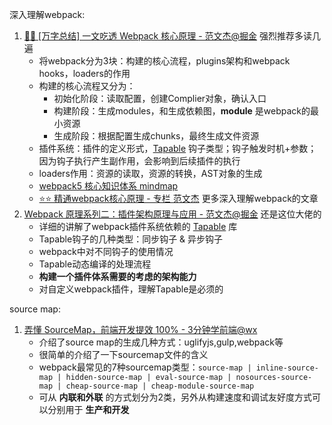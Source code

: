 深入理解webpack:

1. [🚀🚀 [万字总结] 一文吃透 Webpack 核心原理 - 范文杰@掘金](https://juejin.cn/post/6949040393165996040) 强烈推荐多读几遍
   - 将webpack分为3块：构建的核心流程，plugins架构和webpack hooks，loaders的作用
   - 构建的核心流程又分为：
     - 初始化阶段：读取配置，创建Complier对象，确认入口
     - 构建阶段：生成modules，和生成依赖图，**module** 是webpack的最小资源
     - 生成阶段：根据配置生成chunks，最终生成文件资源
   - 插件系统：插件的定义形式，[Tapable](https://github.com/webpack/tapable) 钩子类型；钩子触发时机+参数；因为钩子执行产生副作用，会影响到后续插件的执行
   - loaders作用：资源的读取，资源的转换，AST对象的生成
   - [webpack5 核心知识体系 mindmap](https://gitmind.cn/app/doc/fc4fa821f4732f3f2da7c74706c75bf5)
   - [⭐️⭐️ 精通webpack核心原理 - 专栏 范文杰](https://juejin.cn/column/6978684601921175583) 更多深入理解webpack的文章
2. [Webpack 原理系列二：插件架构原理与应用 - 范文杰@掘金](https://juejin.cn/post/6955421936373465118) 还是这位大佬的
   - 详细的讲解了webpack插件系统依赖的 [Tapable](https://github.com/webpack/tapable) 库
   - Tapable钩子的几种类型：同步钩子 & 异步钩子
   - webpack中对不同钩子的使用情况
   - Tapable动态编译的处理流程
   - **构建一个插件体系需要的考虑的架构能力**
   - 对自定义webpack插件，理解Tapable是必须的




source map:
1. [弄懂 SourceMap，前端开发提效 100% - 3分钟学前端@wx](https://mp.weixin.qq.com/s/6uQY2EW433u6iQAa4Z0CSw)
   - 介绍了source map的生成几种方式：uglifyjs,gulp,webpack等
   - 很简单的介绍了一下sourcemap文件的含义
   - webpack最常见的7种sourcemap类型：`source-map | inline-source-map | hidden-source-map | eval-source-map | nosources-source-map | cheap-source-map | cheap-module-source-map`
   - 可从 **内联和外联** 的方式划分为2类，另外从构建速度和调试友好度方式可以分别用于 **生产和开发**